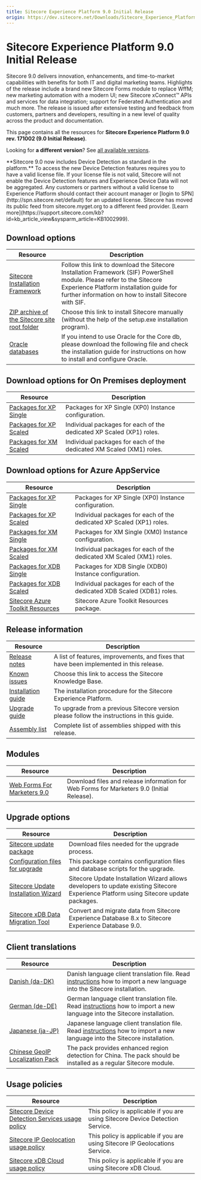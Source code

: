 ```yaml
---
title: Sitecore Experience Platform 9.0 Initial Release
origin: https://dev.sitecore.net/Downloads/Sitecore_Experience_Platform/90/Sitecore_Experience_Platform_90_Initial_Release.aspx
---
```


# Sitecore Experience Platform 9.0 Initial Release

Sitecore 9.0 delivers innovation, enhancements, and time-to-market capabilities with benefits for both IT and digital marketing teams. Highlights of the release include a brand new Sitecore Forms module to replace WffM; new marketing automation with a modern UI; new Sitecore xConnect™ APIs and services for data integration; support for Federated Authentication and much more. The release is issued after extensive testing and feedback from customers, partners and developers, resulting in a new level of quality across the product and documentation.

This page contains all the resources for **Sitecore Experience Platform 9.0 rev. 171002 (9.0 Initial Release)**.

Looking for **a different version**? See [all available versions](/downloads/Sitecore_Experience_Platform).

  <Alert variant='warning' mb={4}>
    <AlertIcon />
    **Sitecore 9.0 now includes Device Detection as standard in the platform.**  
To access the new Device Detection features requires you to have a valid license file. If your license file is not valid, Sitecore will not enable the Device Detection features and Experience Device Data will not be aggregated. Any customers or partners without a valid license to Experience Platform should contact their account manager or [login to SPN](http://spn.sitecore.net/default) for an updated license.
  </Alert>
  

  <Alert variant='warning' mb={4}>
    <AlertIcon />
    Sitecore has moved its public feed from sitecore.myget.org to a different feed provider. [Learn more](https://support.sitecore.com/kb?id=kb_article_view&sysparm_article=KB1002999).
  </Alert>
  

## Download options

 | Resource | Description |
 | --- | --- |
 | [Sitecore Installation Framework](https://dev.sitecore.net:443/downloads/Sitecore%20Installation%20Framework/1x/Sitecore%20Installation%20Framework%2010) | Follow this link to download the Sitecore Installation Framework (SIF) PowerShell module. Please refer to the Sitecore Experience Platform installation guide for further information on how to install Sitecore with SIF. |
 | [ZIP archive of the Sitecore site root folder](https://sitecoredev.azureedge.net/~/media/E30F4102F3224859961E15532AEDED5F.ashx?date=20171017T211810) | Choose this link to install Sitecore manually (without the help of the setup.exe installation program). |
 | [Oracle databases](https://sitecoredev.azureedge.net/~/media/C964880602E44695AE1C1653CA586BF2.ashx?date=20171009T095539) | If you intend to use Oracle for the Core db, please download the following file and check the installation guide for instructions on how to install and configure Oracle. |

## Download options for On Premises deployment

 | Resource | Description |
 | --- | --- |
 | [Packages for XP Single](https://sitecoredev.azureedge.net/~/media/CB45E46E57C34573B07F106D6991720A.ashx?date=20171017T212536) | Packages for XP Single (XP0) Instance configuration. |
 | [Packages for XP Scaled](https://sitecoredev.azureedge.net/~/media/96EB2328091941BFBBE0F41A6B6AC4C9.ashx?date=20171017T214059) | Individual packages for each of the dedicated XP Scaled (XP1) roles. |
 | [Packages for XM Scaled](https://sitecoredev.azureedge.net/~/media/617694E165634C1E92BD30D894C24AA9.ashx?date=20171017T213621) | Individual packages for each of the dedicated XM Scaled (XM1) roles. |

## Download options for Azure AppService

 | Resource | Description |
 | --- | --- |
 | [Packages for XP Single](https://sitecoredev.azureedge.net/~/media/CF80015262D5416D8E7386956111A266.ashx?date=20171017T215553) | Packages for XP Single (XP0) Instance configuration. |
 | [Packages for XP Scaled](https://sitecoredev.azureedge.net/~/media/AD03CD1129B545738ECBE4EE37A99D60.ashx?date=20171017T221802) | Individual packages for each of the dedicated XP Scaled (XP1) roles. |
 | [Packages for XM Single](https://sitecoredev.azureedge.net/~/media/495B95C5DEAD487EA160CA189C8C2033.ashx?date=20171017T222015) | Packages for XM Single (XM0) Instance configuration. |
 | [Packages for XM Scaled](https://sitecoredev.azureedge.net/~/media/19F0F81538164269AFBD22455DB75E74.ashx?date=20171017T222223) | Individual packages for each of the dedicated XM Scaled (XM1) roles. |
 | [Packages for XDB Single](https://sitecoredev.azureedge.net/~/media/8731AB052AE74343A738847160E324D8.ashx?date=20171017T222557) | Packages for XDB Single (XDB0) Instance configuration. |
 | [Packages for XDB Scaled](https://sitecoredev.azureedge.net/~/media/9DF4A1C4C9CE45B5ACCE8EAEAAC7E638.ashx?date=20171017T222802) | Individual packages for each of the dedicated XDB Scaled (XDB1) roles. |
 | [Sitecore Azure Toolkit Resources](https://sitecoredev.azureedge.net/~/media/1B2174A4717D41EA90E404AE29C5157E.ashx?date=20231017T212536) | Sitecore Azure Toolkit Resources package. |

## Release information

 | Resource | Description |
 | --- | --- |
 | [Release notes](https://dev.sitecore.net:443/downloads/Sitecore%20Experience%20Platform/90/Sitecore%20Experience%20Platform%2090%20Initial%20Release/Release%20Notes) | A list of features, improvements, and fixes that have been implemented in this release. |
 | [Known issues](https://kb.sitecore.net/articles/125044) | Choose this link to access the Sitecore Knowledge Base. |
 | [Installation guide](https://sitecoredev.azureedge.net/~/media/2D6BD4B57C194E0AA8E22E2E8F05EB02.ashx?date=20200327T152334) | The installation procedure for the Sitecore Experience Platform. |
 | [Upgrade guide](https://sitecoredev.azureedge.net/~/media/01B4871056434A52AC69C4ECC29F7834.ashx?date=20181002T142026) | To upgrade from a previous Sitecore version please follow the instructions in this guide. |
 | [Assembly list](https://sitecoredev.azureedge.net/~/media/1F7FE7A2A06542009DEE620DAD62E374.ashx?date=20171009T095410) | Complete list of assemblies shipped with this release. |

## Modules

 | Resource | Description |
 | --- | --- |
 | [Web Forms For Marketers 9.0](https://dev.sitecore.net:443/downloads/Web%20Forms%20For%20Marketers/90/Web%20Forms%20For%20Marketers%2090%20Initial%20Version) | Download files and release information for Web Forms for Marketers 9.0 (Initial Release). |

## Upgrade options

 | Resource | Description |
 | --- | --- |
 | [Sitecore update package](https://sitecoredev.azureedge.net/~/media/9D3A433ADDB24F02A97748A2AA4317AD.ashx?date=20171018T005200) | Download files needed for the upgrade process. |
 | [Configuration files for upgrade](https://sitecoredev.azureedge.net/~/media/83D5A3931E0745D7B7FCA75A5C8B6F5C.ashx?date=20171009T093808) | This package contains configuration files and database scripts for the upgrade. |
 | [Sitecore Update Installation Wizard](https://sitecoredev.azureedge.net/~/media/80C63D8F7487406197EF1F60D7553007.ashx?date=20171018T004955) | Sitecore Update Installation Wizard allows developers to update existing Sitecore Experience Platform using Sitecore update packages. |
 | [Sitecore xDB Data Migration Tool](https://dev.sitecore.net:443/downloads/Sitecore%20xDB%20Data%20Migration%20Tool/2x/xDB%20Data%20Migration%20Tool%2020) | Convert and migrate data from Sitecore Experience Database 8.x to Sitecore Experience Database 9.0. |

## Client translations

 | Resource | Description |
 | --- | --- |
 | [Danish (da-DK)](https://sitecoredev.azureedge.net/~/media/D67EC5886C074552BEB17BC143376349.ashx?date=20171009T093626) | Danish language client translation file. Read [instructions](~/link?_id=D72CBF8CE581436CBBCAEE896C8646F7&_z=z) how to import a new language into the Sitecore installation. |
 | [German (de-DE)](https://sitecoredev.azureedge.net/~/media/3E7158E2F2E9490291DBFE56CBB42913.ashx?date=20171009T093626) | German language client translation file. Read [instructions](~/link?_id=D72CBF8CE581436CBBCAEE896C8646F7&_z=z) how to import a new language into the Sitecore installation. |
 | [Japanese (ja-JP)](https://sitecoredev.azureedge.net/~/media/B826B9D6B1DE42ADAFA42836162481FA.ashx?date=20171009T093626) | Japanese language client translation file. Read [instructions](~/link?_id=D72CBF8CE581436CBBCAEE896C8646F7&_z=z) how to import a new language into the Sitecore installation. |
 | [Chinese GeoIP Localization Pack](https://sitecoredev.azureedge.net/~/media/D75C7162A1B4435486BA30894A6CBA18.ashx?date=20180327T105123) | The pack provides enhanced region detection for China. The pack should be installed as a regular Sitecore module. |

## Usage policies

 | Resource | Description |
 | --- | --- |
 | [Sitecore Device Detection Services usage policy](https://dev.sitecore.net:443/downloads/Sitecore%20Experience%20Platform/Sitecore%20Device%20Detection%20Services%20Usage%20Policy) | This policy is applicable if you are using Sitecore Device Detection Service. |
 | [Sitecore IP Geolocation usage policy](https://dev.sitecore.net:443/downloads/Sitecore%20Experience%20Platform/Sitecore%20IP%20Geolocation%20Usage%20Policy) | This policy is applicable if you are using Sitecore IP Geolocations Service. |
 | [Sitecore xDB Cloud usage policy](https://dev.sitecore.net:443/downloads/Sitecore%20Experience%20Platform/Sitecore%20xDB%20Cloud%20Usage%20Policy) | This policy is applicable if you are using Sitecore xDB Cloud. |